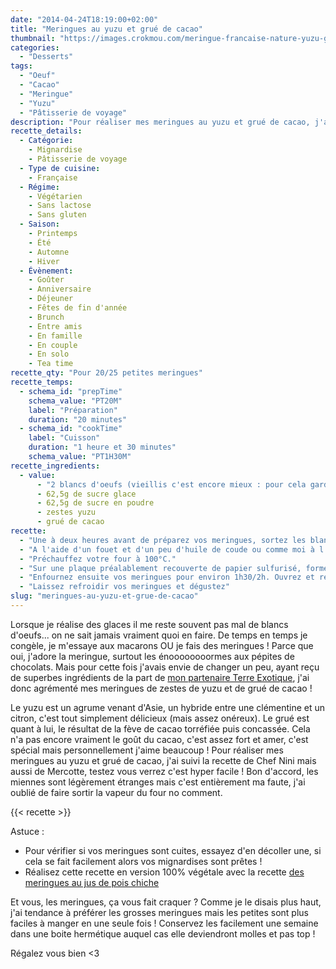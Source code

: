 ```yaml
---
date: "2014-04-24T18:19:00+02:00"
title: "Meringues au yuzu et grué de cacao"
thumbnail: "https://images.crokmou.com/meringue-francaise-nature-yuzu-gru--.jpg"
categories:
  - "Desserts"
tags:
  - "Oeuf"
  - "Cacao"
  - "Meringue"
  - "Yuzu"
  - "Pâtisserie de voyage"
description: "Pour réaliser mes meringues au yuzu et grué de cacao, j'ai suivi la recette de Chef Nini mais aussi de Mercotte, testez vous verrez c'est hyper facile !"
recette_details:
  - Catégorie:
    - Mignardise
    - Pâtisserie de voyage
  - Type de cuisine:
    - Française  
  - Régime:
    - Végétarien
    - Sans lactose
    - Sans gluten
  - Saison:
    - Printemps
    - Été
    - Automne
    - Hiver
  - Évènement:
    - Goûter
    - Anniversaire
    - Déjeuner
    - Fêtes de fin d'année
    - Brunch
    - Entre amis
    - En famille
    - En couple
    - En solo
    - Tea time
recette_qty: "Pour 20/25 petites meringues"
recette_temps:
  - schema_id: "prepTime"
    schema_value: "PT20M"
    label: "Préparation"
    duration: "20 minutes"
  - schema_id: "cookTime"
    label: "Cuisson"
    duration: "1 heure et 30 minutes"
    schema_value: "PT1H30M"
recette_ingredients: 
  - value:
      - "2 blancs d'oeufs (vieillis c'est encore mieux : pour cela gardez vos blancs 3/4 jours dans une boite hermétique au réfrigérateur)"
      - 62,5g de sucre glace
      - 62,5g de sucre en poudre
      - zestes yuzu
      - grué de cacao
recette:
  - "Une à deux heures avant de préparez vos meringues, sortez les blancs d'oeufs du frigo et laissez à température ambiante."
  - "A l'aide d'un fouet et d'un peu d'huile de coude ou comme moi à l'aide d'un robot pâtissier, commencez à monter vos blancs en neige à vitesse moyenne. Lorsque la préparation commence à mousser et prendre une belle couleur blanche, versez les sucres petit à petit (je fais par cuillère à soupe toutes les minutes moi ^^). Au bout de 8/10 minutes environ, vos blancs seront fermes et le fameux bec d'oiseau apparaîtra."
  - "Préchauffez votre four à 100°C."
  - "Sur une plaque préalablement recouverte de papier sulfurisé, formez des petits tas réguliers à l'aide d'une cuillère à soupe ou d'une poche à douille. Espacez bien les meringues entre elles. Si vous le souhaitez, saupoudrez les de yuzu ou de grué de cacao avant la cuisson."
  - "Enfournez ensuite vos meringues pour environ 1h30/2h. Ouvrez et refermez la porte du four toutes les 30 minutes afin d'évacuer la vapeur. En fin de cuisson, laissez la porte du four entre ouverte à l'aide d'une cuillère en bois."
  - "Laissez refroidir vos meringues et dégustez"
slug: "meringues-au-yuzu-et-grue-de-cacao"
---
```


Lorsque je réalise des glaces il me reste souvent pas mal de blancs d'oeufs... on ne sait jamais vraiment quoi en faire. De temps en temps je congèle, je m'essaye aux macarons OU je fais des meringues ! Parce que oui, j'adore la meringue, surtout les énoooooooormes aux pépites de chocolats. Mais pour cette fois j'avais envie de changer un peu, ayant reçu de superbes ingrédients de la part de [mon partenaire Terre Exotique](https://crokmou.com/2013/12/terre-exotique-epices-et-concours/), j'ai donc agrémenté mes meringues de zestes de yuzu et de grué de cacao ! 

Le yuzu est un agrume venant d'Asie, un hybride entre une clémentine et un citron, c'est tout simplement délicieux (mais assez onéreux). Le grué est quant à lui, le résultat de la fève de cacao torréfiée puis concassée. Cela n'a pas encore vraiment le goût du cacao, c'est assez fort et amer, c'est spécial mais personnellement j'aime beaucoup ! Pour réaliser mes meringues au yuzu et grué de cacao, j'ai suivi la recette de Chef Nini mais aussi de Mercotte, testez vous verrez c'est hyper facile ! Bon d'accord, les miennes sont légèrement étranges mais c'est entièrement ma faute, j'ai oublié de faire sortir la vapeur du four no comment.

{{< recette >}}

Astuce :

  - Pour vérifier si vos meringues sont cuites, essayez d'en décoller une, si cela se fait facilement alors vos mignardises sont prêtes ! 
  - Réalisez cette recette en version 100% végétale avec la recette [des meringues au jus de pois chiche](https://crokmou.com/2017/03/meringues-sans-oeufs-vegan-au-jus-de-pois-chiche/)


Et vous, les meringues, ça vous fait craquer ? Comme je le disais plus haut, j'ai tendance à préférer les grosses meringues mais les petites sont plus faciles à manger en une seule fois ! Conservez les facilement une semaine dans une boite hermétique auquel cas elle deviendront molles et pas top ! 

Régalez vous bien <3
